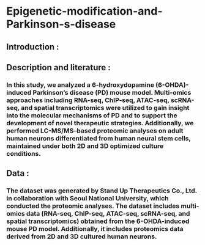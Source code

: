 # Epigenetic-modification-and-Parkinson-s-disease
## Introduction :
## Description and literature : 
### In this study, we analyzed a 6-hydroxydopamine (6-OHDA)-induced Parkinson’s disease (PD) mouse model. Multi-omics approaches including RNA-seq, ChIP-seq, ATAC-seq, scRNA-seq, and spatial transcriptomics were utilized to gain insight into the molecular mechanisms of PD and to support the development of novel therapeutic strategies. Additionally, we performed LC-MS/MS–based proteomic analyses on adult human neurons differentiated from human neural stem cells, maintained under both 2D and 3D optimized culture conditions.


## Data : 
### The dataset was generated by Stand Up Therapeutics Co., Ltd. in collaboration with Seoul National University, which conducted the proteomic analyses. The dataset includes multi-omics data (RNA-seq, ChIP-seq, ATAC-seq, scRNA-seq, and spatial transcriptomics) obtained from the 6-OHDA-induced mouse PD model. Additionally, it includes proteomics data derived from 2D and 3D cultured human neurons. 
